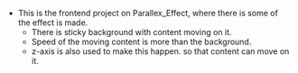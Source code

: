 - This is the frontend project on Parallex_Effect, where there is some of  the effect is made.
    - There is sticky background with content moving on it.
    - Speed of the moving content is more than the background.
    - z-axis is also used to make this happen. so that content can move on it.